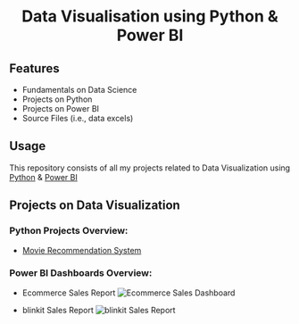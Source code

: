 <h1 align="center">Data Visualisation using Python & Power BI</h1>


## Features

- Fundamentals on Data Science
- Projects on Python
- Projects on Power BI
- Source Files (i.e., data excels)


## Usage

This repository consists of all my projects related to Data Visualization using [Python](https://www.python.org) & [Power BI](https://www.microsoft.com/en-us/power-platform/products/power-bi)

## Projects on Data Visualization 

### Python Projects Overview:

- [Movie Recommendation System](https://www.kaggle.com/code/ninorokzzz/movie-recommendation-system)


### Power BI Dashboards Overview:

- Ecommerce Sales Report
  ![Ecommerce Sales Dashboard](https://github.com/user-attachments/assets/8b9e96ae-60bb-43f9-84c5-e5ad1ca1a906)

- blinkit Sales Report
  ![blinkit Sales Report](https://github.com/user-attachments/assets/7d1bedf9-1392-40ad-9b05-6be5070488c9)

